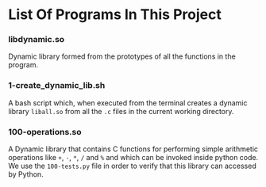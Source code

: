 # List Of Programs In This Project

### libdynamic.so
Dynamic library formed from the prototypes of all the functions in the program.

### 1-create_dynamic_lib.sh
A bash script which, when executed from the terminal creates a dynamic library `liball.so` from all the `.c` files in the current working directory.

### 100-operations.so
A Dynamic library that contains C functions for performing simple arithmetic operations like `+`, `-`, `*`, `/` and `%` and which can be invoked inside python code. We use the `100-tests.py` file in order to verify that this library can accessed by Python.

###    
